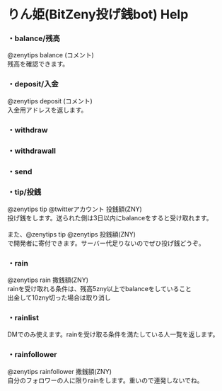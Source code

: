 # りん姫(BitZeny投げ銭bot) Help

### ・balance/残高
@zenytips balance (コメント)<br>
残高を確認できます。

### ・deposit/入金
@zenytips deposit (コメント)<br>
入金用アドレスを返します。

### ・withdraw

### ・withdrawall

### ・send

### ・tip/投銭
@￰zenytips tip @￰twitterアカウント 投銭額(ZNY)<br>
投げ銭をします。送られた側は3日以内にbalanceをすると受け取れます。<br><br>
また、@￰zenytips tip @￰zenytips 投銭額(ZNY)<br>
で開発者に寄付できます。サーバー代足りないのでぜひ投げ銭どうぞ。

### ・rain
 @￰zenytips rain 撒銭額(ZNY)<br>
 rainを受け取れる条件は、残高5zny以上でbalanceをしていること<br>
 出金して10zny切った場合は取り消し

### ・rainlist
DMでのみ使えます。rainを受け取る条件を満たしている人一覧を返します。

### ・rainfollower
@￰zenytips rainfollower 撒銭額(ZNY)<br>
自分のフォロワーの人に限りrainをします。重いので連発しないでね。
